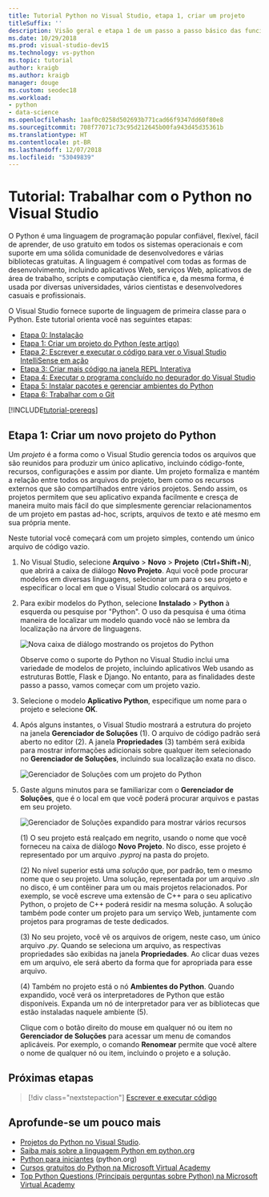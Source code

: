 ```yaml
---
title: Tutorial Python no Visual Studio, etapa 1, criar um projeto
titleSuffix: ''
description: Visão geral e etapa 1 de um passo a passo básico das funcionalidades do Python no Visual Studio, incluindo pré-requisitos e criação de um projeto do Python.
ms.date: 10/29/2018
ms.prod: visual-studio-dev15
ms.technology: vs-python
ms.topic: tutorial
author: kraigb
ms.author: kraigb
manager: douge
ms.custom: seodec18
ms.workload:
- python
- data-science
ms.openlocfilehash: 1aaf0c0258d502693b771cad66f9347dd60f80e8
ms.sourcegitcommit: 708f77071c73c95d212645b00fa943d45d35361b
ms.translationtype: HT
ms.contentlocale: pt-BR
ms.lasthandoff: 12/07/2018
ms.locfileid: "53049839"
---
```

# <a name="tutorial-work-with-python-in-visual-studio"></a>Tutorial: Trabalhar com o Python no Visual Studio

O Python é uma linguagem de programação popular confiável, flexível, fácil de aprender, de uso gratuito em todos os sistemas operacionais e com suporte em uma sólida comunidade de desenvolvedores e várias bibliotecas gratuitas. A linguagem é compatível com todas as formas de desenvolvimento, incluindo aplicativos Web, serviços Web, aplicativos de área de trabalho, scripts e computação científica e, da mesma forma, é usada por diversas universidades, vários cientistas e desenvolvedores casuais e profissionais.

O Visual Studio fornece suporte de linguagem de primeira classe para o Python. Este tutorial orienta você nas seguintes etapas:

- [Etapa 0: Instalação](tutorial-working-with-python-in-visual-studio-step-00-installation.md)
- [Etapa 1: Criar um projeto do Python (este artigo)](#step-1-create-a-new-python-project)
- [Etapa 2: Escrever e executar o código para ver o Visual Studio IntelliSense em ação](tutorial-working-with-python-in-visual-studio-step-02-writing-code.md)
- [Etapa 3: Criar mais código na janela REPL Interativa](tutorial-working-with-python-in-visual-studio-step-03-interactive-repl.md)
- [Etapa 4: Executar o programa concluído no depurador do Visual Studio](tutorial-working-with-python-in-visual-studio-step-04-debugging.md)
- [Etapa 5: Instalar pacotes e gerenciar ambientes do Python](tutorial-working-with-python-in-visual-studio-step-05-installing-packages.md)
- [Etapa 6: Trabalhar com o Git](tutorial-working-with-python-in-visual-studio-step-06-working-with-git.md)

[!INCLUDE[tutorial-prereqs](includes/tutorial-prereqs.md)]

## <a name="step-1-create-a-new-python-project"></a>Etapa 1: Criar um novo projeto do Python

Um *projeto* é a forma como o Visual Studio gerencia todos os arquivos que são reunidos para produzir um único aplicativo, incluindo código-fonte, recursos, configurações e assim por diante. Um projeto formaliza e mantém a relação entre todos os arquivos do projeto, bem como os recursos externos que são compartilhados entre vários projetos. Sendo assim, os projetos permitem que seu aplicativo expanda facilmente e cresça de maneira muito mais fácil do que simplesmente gerenciar relacionamentos de um projeto em pastas ad-hoc, scripts, arquivos de texto e até mesmo em sua própria mente.

Neste tutorial você começará com um projeto simples, contendo um único arquivo de código vazio.

1. No Visual Studio, selecione **Arquivo** > **Novo** > **Projeto** (**Ctrl**+**Shift**+**N**), que abrirá a caixa de diálogo **Novo Projeto**. Aqui você pode procurar modelos em diversas linguagens, selecionar um para o seu projeto e especificar o local em que o Visual Studio colocará os arquivos.

1. Para exibir modelos do Python, selecione **Instalado** > **Python** à esquerda ou pesquise por "Python". O uso da pesquisa é uma ótima maneira de localizar um modelo quando você não se lembra da localização na árvore de linguagens.

    ![Nova caixa de diálogo mostrando os projetos do Python](media/vs-getting-started-python-01-new-project.png)

    Observe como o suporte do Python no Visual Studio inclui uma variedade de modelos de projeto, incluindo aplicativos Web usando as estruturas Bottle, Flask e Django. No entanto, para as finalidades deste passo a passo, vamos começar com um projeto vazio.

1. Selecione o modelo **Aplicativo Python**, especifique um nome para o projeto e selecione **OK**.

1. Após alguns instantes, o Visual Studio mostrará a estrutura do projeto na janela **Gerenciador de Soluções** (1). O arquivo de código padrão será aberto no editor (2). A janela **Propriedades** (3) também será exibida para mostrar informações adicionais sobre qualquer item selecionado no **Gerenciador de Soluções**, incluindo sua localização exata no disco.

    ![Gerenciador de Soluções com um projeto do Python](media/vs-getting-started-python-02-windows.png)

1. Gaste alguns minutos para se familiarizar com o **Gerenciador de Soluções**, que é o local em que você poderá procurar arquivos e pastas em seu projeto.

    ![Gerenciador de Soluções expandido para mostrar vários recursos](media/vs-getting-started-python-03-solution-explorer.png)

    (1) O seu projeto está realçado em negrito, usando o nome que você forneceu na caixa de diálogo **Novo Projeto**. No disco, esse projeto é representado por um arquivo *.pyproj* na pasta do projeto.

    (2) No nível superior está uma *solução* que, por padrão, tem o mesmo nome que o seu projeto. Uma solução, representada por um arquivo *.sln* no disco, é um contêiner para um ou mais projetos relacionados. Por exemplo, se você escreve uma extensão de C++ para o seu aplicativo Python, o projeto de C++ poderá residir na mesma solução. A solução também pode conter um projeto para um serviço Web, juntamente com projetos para programas de teste dedicados. 

    (3) No seu projeto, você vê os arquivos de origem, neste caso, um único arquivo *.py*. Quando se seleciona um arquivo, as respectivas propriedades são exibidas na janela **Propriedades**. Ao clicar duas vezes em um arquivo, ele será aberto da forma que for apropriada para esse arquivo.

    (4) Também no projeto está o nó **Ambientes do Python**. Quando expandido, você verá os interpretadores de Python que estão disponíveis. Expanda um nó de interpretador para ver as bibliotecas que estão instaladas naquele ambiente (5).

    Clique com o botão direito do mouse em qualquer nó ou item no **Gerenciador de Soluções** para acessar um menu de comandos aplicáveis. Por exemplo, o comando **Renomear** permite que você altere o nome de qualquer nó ou item, incluindo o projeto e a solução.

## <a name="next-step"></a>Próximas etapas

> [!div class="nextstepaction"]
> [Escrever e executar código](tutorial-working-with-python-in-visual-studio-step-02-writing-code.md)

## <a name="go-deeper"></a>Aprofunde-se um pouco mais

- [Projetos do Python no Visual Studio](managing-python-projects-in-visual-studio.md).
- [Saiba mais sobre a linguagem Python em python.org](https://www.python.org)
- [Python para iniciantes](https://www.python.org/about/gettingstarted/) (python.org)
- [Cursos gratuitos do Python na Microsoft Virtual Academy](https://mva.microsoft.com/search/SearchResults.aspx#!q=python)
- [Top Python Questions (Principais perguntas sobre Python) na Microsoft Virtual Academy](https://aka.ms/mva-top-python-questions)
